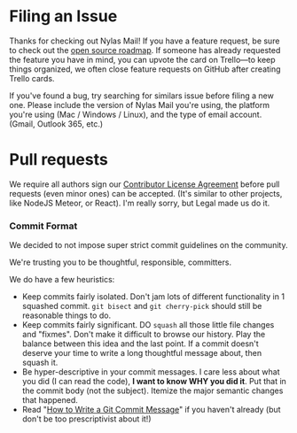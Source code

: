 # Filing an Issue

Thanks for checking out Nylas Mail! If you have a feature request, be sure to check out the [open source roadmap](http://trello.com/b/hxsqB6vx/n1-open-source-roadmap). If someone has already requested
the feature you have in mind, you can upvote the card on Trello—to keep things organized, we
often close feature requests on GitHub after creating Trello cards.

If you've found a bug, try searching for similars issue before filing a new one. Please include
the version of Nylas Mail you're using, the platform you're using (Mac / Windows / Linux), and the
type of email account. (Gmail, Outlook 365, etc.)

# Pull requests

We require all authors sign our [Contributor License
Agreement](https://www.nylas.com/cla.html) before pull requests (even
minor ones) can be accepted. (It's similar to other projects, like NodeJS
Meteor, or React). I'm really sorry, but Legal made us do it.

### Commit Format

We decided to not impose super strict commit guidelines on the community.

We're trusting you to be thoughtful, responsible, committers.

We do have a few heuristics:

- Keep commits fairly isolated. Don't jam lots of different functionality
  in 1 squashed commit. `git bisect` and `git cherry-pick` should still be
  reasonable things to do.
- Keep commits fairly significant. DO `squash` all those little file
  changes and "fixmes". Don't make it difficult to browse our history.
  Play the balance between this idea and the last point. If a commit
  doesn't deserve your time to write a long thoughtful message about, then
  squash it.
- Be hyper-descriptive in your commit messages. I care less about what
  you did (I can read the code), **I want to know WHY you did it**. Put
  that in the commit body (not the subject). Itemize the major semantic
  changes that happened.
- Read "[How to Write a Git Commit Message](http://chris.beams.io/posts/git-commit/)" if you haven't already (but don't be too prescriptivist about it!)
